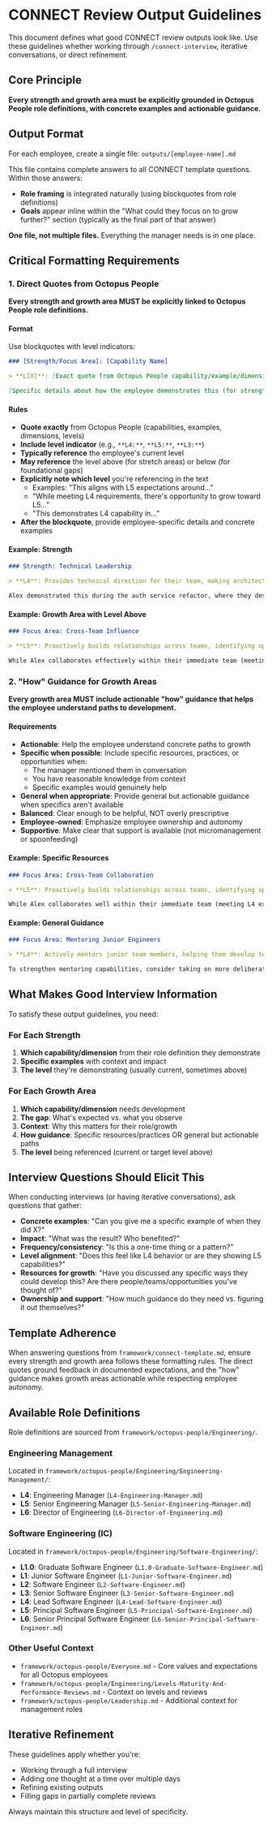 # CONNECT Review Output Guidelines

This document defines what good CONNECT review outputs look like. Use these guidelines whether working through `/connect-interview`, iterative conversations, or direct refinement.

## Core Principle

**Every strength and growth area must be explicitly grounded in Octopus People role definitions, with concrete examples and actionable guidance.**

## Output Format

For each employee, create a single file: `outputs/[employee-name].md`

This file contains complete answers to all CONNECT template questions. Within those answers:
- **Role framing** is integrated naturally (using blockquotes from role definitions)
- **Goals** appear inline within the "What could they focus on to grow further?" section (typically as the final part of that answer)

**One file, not multiple files.** Everything the manager needs is in one place.

## Critical Formatting Requirements

### 1. Direct Quotes from Octopus People

**Every strength and growth area MUST be explicitly linked to Octopus People role definitions.**

#### Format

Use blockquotes with level indicators:

```markdown
### [Strength/Focus Area]: [Capability Name]

> **L[X]**: [Exact quote from Octopus People capability/example/dimension]

[Specific details about how the employee demonstrates this (for strengths) or context for the growth area, with concrete examples]
```

#### Rules

- **Quote exactly** from Octopus People (capabilities, examples, dimensions, levels)
- **Include level indicator** (e.g., `**L4:**`, `**L5:**`, `**L3:**`)
- **Typically reference** the employee's current level
- **May reference** the level above (for stretch areas) or below (for foundational gaps)
- **Explicitly note which level** you're referencing in the text
  - Examples: "This aligns with L5 expectations around..."
  - "While meeting L4 requirements, there's opportunity to grow toward L5..."
  - "This demonstrates L4 capability in..."
- **After the blockquote**, provide employee-specific details and concrete examples

#### Example: Strength

```markdown
### Strength: Technical Leadership

> **L4**: Provides technical direction for their team, making architectural decisions that balance immediate needs with long-term maintainability.

Alex demonstrated this during the auth service refactor, where they designed a solution that solved our immediate security concerns while establishing patterns the team could reuse. They facilitated three design review sessions, incorporating feedback from both the team and the principal engineer, ultimately delivering a solution that reduced our technical debt while enabling future auth features. This strongly aligns with L4 expectations for technical leadership within a team context.
```

#### Example: Growth Area with Level Above

```markdown
### Focus Area: Cross-Team Influence

> **L5**: Proactively builds relationships across teams, identifying opportunities for collaboration and shared solutions.

While Alex collaborates effectively within their immediate team (meeting L4 expectations), there's opportunity to grow toward L5 by building stronger cross-team connections. [Continue with "how" guidance...]
```

### 2. "How" Guidance for Growth Areas

**Every growth area MUST include actionable "how" guidance that helps the employee understand paths to development.**

#### Requirements

- **Actionable**: Help the employee understand concrete paths to growth
- **Specific when possible**: Include specific resources, practices, or opportunities when:
  - The manager mentioned them in conversation
  - You have reasonable knowledge from context
  - Specific examples would genuinely help
- **General when appropriate**: Provide general but actionable guidance when specifics aren't available
- **Balanced**: Clear enough to be helpful, NOT overly prescriptive
- **Employee-owned**: Emphasize employee ownership and autonomy
- **Supportive**: Make clear that support is available (not micromanagement or spoonfeeding)

#### Example: Specific Resources

```markdown
### Focus Area: Cross-Team Collaboration

> **L5**: Proactively builds relationships across teams, identifying opportunities for collaboration and shared solutions.

While Alex collaborates well within their immediate team (meeting L4 expectations), there's opportunity to grow toward L5 by building stronger cross-team connections. Consider reaching out to the Platform team about the shared observability challenges you've mentioned, or joining the monthly Architecture Guild meetings where cross-cutting concerns are discussed. You might also explore pairing with Jamie (who bridges multiple teams) to learn their approach. The goal is to develop your own style of building these bridges - identify opportunities that resonate with you, and reach out for guidance from your manager or peers as you navigate them.
```

#### Example: General Guidance

```markdown
### Focus Area: Mentoring Junior Engineers

> **L4**: Actively mentors junior team members, helping them develop technical skills and navigate challenges.

To strengthen mentoring capabilities, consider taking on more deliberate mentoring moments - perhaps setting up regular pairing sessions with one of the junior engineers, or offering to review their design documents before they share them widely. Focus on asking questions that help them think through problems rather than providing answers directly. You'll develop your own mentoring style; check in with your manager periodically to reflect on what's working and where you'd like support in growing this skill.
```

## What Makes Good Interview Information

To satisfy these output guidelines, you need:

### For Each Strength
1. **Which capability/dimension** from their role definition they demonstrate
2. **Specific examples** with context and impact
3. **The level** they're demonstrating (usually current, sometimes above)

### For Each Growth Area
1. **Which capability/dimension** needs development
2. **The gap**: What's expected vs. what you observe
3. **Context**: Why this matters for their role/growth
4. **How guidance**: Specific resources/practices OR general but actionable paths
5. **The level** being referenced (current or target level above)

## Interview Questions Should Elicit This

When conducting interviews (or having iterative conversations), ask questions that gather:
- **Concrete examples**: "Can you give me a specific example of when they did X?"
- **Impact**: "What was the result? Who benefited?"
- **Frequency/consistency**: "Is this a one-time thing or a pattern?"
- **Level alignment**: "Does this feel like L4 behavior or are they showing L5 capabilities?"
- **Resources for growth**: "Have you discussed any specific ways they could develop this? Are there people/teams/opportunities you've thought of?"
- **Ownership and support**: "How much guidance do they need vs. figuring it out themselves?"

## Template Adherence

When answering questions from `framework/connect-template.md`, ensure every strength and growth area follows these formatting rules. The direct quotes ground feedback in documented expectations, and the "how" guidance makes growth areas actionable while respecting employee autonomy.

## Available Role Definitions

Role definitions are sourced from `framework/octopus-people/Engineering/`.

### Engineering Management
Located in `framework/octopus-people/Engineering/Engineering-Management/`:
- **L4**: Engineering Manager (`L4-Engineering-Manager.md`)
- **L5**: Senior Engineering Manager (`L5-Senior-Engineering-Manager.md`)
- **L6**: Director of Engineering (`L6-Director-of-Engineering.md`)

### Software Engineering (IC)
Located in `framework/octopus-people/Engineering/Software-Engineering/`:
- **L1.0**: Graduate Software Engineer (`L1.0-Graduate-Software-Engineer.md`)
- **L1**: Junior Software Engineer (`L1-Junior-Software-Engineer.md`)
- **L2**: Software Engineer (`L2-Software-Engineer.md`)
- **L3**: Senior Software Engineer (`L3-Senior-Software-Engineer.md`)
- **L4**: Lead Software Engineer (`L4-Lead-Software-Engineer.md`)
- **L5**: Principal Software Engineer (`L5-Principal-Software-Engineer.md`)
- **L6**: Senior Principal Software Engineer (`L6-Senior-Principal-Software-Engineer.md`)

### Other Useful Context
- `framework/octopus-people/Everyone.md` - Core values and expectations for all Octopus employees
- `framework/octopus-people/Engineering/Levels-Maturity-And-Performance-Reviews.md` - Context on levels and reviews
- `framework/octopus-people/Leadership.md` - Additional context for management roles

## Iterative Refinement

These guidelines apply whether you're:
- Working through a full interview
- Adding one thought at a time over multiple days
- Refining existing outputs
- Filling gaps in partially complete reviews

Always maintain this structure and level of specificity.
